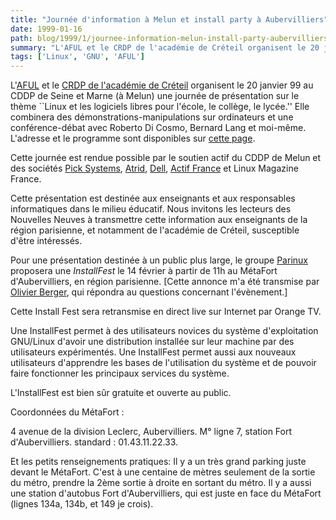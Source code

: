```yaml
---
title: "Journée d'information à Melun et install party à Aubervilliers"
date: 1999-01-16
path: blog/1999/1/journee-information-melun-install-party-aubervilliers
summary: "L'AFUL et le CRDP de l'académie de Créteil organisent le 20 janvier 99 au CDDP de Seine et Marne (à Melun) une journée de présentation sur le thème ``Linux et les logiciels libres pour l'école, le collège, le lycée.'' Elle combinera des démonstrations-manipulations sur ordinateurs et une conférence-débat avec Roberto Di Cosmo, Bernard Lang et moi-même."
tags: ['Linux', 'GNU', 'AFUL']
---
```


<P>
L'<A HREF="http://www.aful.org/">AFUL</A> et le
<A HREF="http://www.ac-creteil.fr/crdp">CRDP de l'académie de
Créteil</A> organisent le 20 janvier 99 au CDDP de Seine et Marne
(à Melun) une journée de présentation sur le thème ``Linux et les
logiciels libres pour l'école, le collège, le lycée.'' Elle combinera
des démonstrations-manipulations sur ordinateurs et une conférence-débat
avec Roberto Di Cosmo, Bernard Lang et moi-même. L'adresse et le programme
sont disponibles sur <A HREF="http://aful.org/evenements/melun99/">cette
page</A>.
</P>

<P>
Cette journée est rendue possible par le soutien actif du CDDP de
Melun et des sociétés <A HREF="http://www.pick-systems.fr/">Pick
Systems</A>, <A HREF="http://www.atrid.fr/">Atrid</A>,
<A HREF="http://www.dell.com/">Dell</A>, <A HREF="http://www.fr.ibm.com/france/actif/index.htm">Actif France</A>
et Linux Magazine France.
</P>

<P>
Cette présentation est destinée aux enseignants et aux responsables
informatiques dans le milieu éducatif. Nous invitons les lecteurs des
Nouvelles Neuves à transmettre cette information aux enseignants de la
région parisienne, et notamment de l'académie de Créteil, susceptible
d'être intéressés.
</P>

<P>
Pour une présentation destinée à un public plus large, le groupe <A HREF="http://www.teaser.fr/~mmestre/parinux.html">Parinux</A> proposera
une <EM>InstallFest</EM> le 14 février à partir de 11h au MétaFort
d'Aubervilliers, en région parisienne. [Cette annonce m'a été transmise
par <A HREF="mailto:Olivier.Berger@Capway.com">Olivier Berger</A>,
qui répondra au questions concernant l'évènement.]
</P>

<P>Cette Install Fest sera retransmise en direct live sur Internet par Orange TV.</P>

<P>Une InstallFest permet à des utilisateurs novices du système d'exploitation
GNU/Linux d'avoir une distribution installée sur leur machine par des
utilisateurs expérimentés. Une InstallFest permet aussi aux nouveaux
utilisateurs d'apprendre les bases de l'utilisation du système et de pouvoir
faire fonctionner les principaux services du système.</P>

<P>L'InstallFest est bien sûr gratuite et ouverte au public.</P>

<P>Coordonnées du MétaFort :</P>

<P>4 avenue de la division Leclerc, Aubervilliers.
M° ligne 7, station Fort d'Aubervilliers.
standard : 01.43.11.22.33.</P>

<P>Et les petits renseignements pratiques:
Il y a un très grand parking juste devant le MétaFort.
C'est à une centaine de mètres seulement de la sortie du métro, prendre la
2ème sortie à droite en sortant du métro.
Il y a aussi une station d'autobus Fort d'Aubervilliers, qui est juste en
face du MétaFort (lignes 134a, 134b, et 149 je crois).</P>


